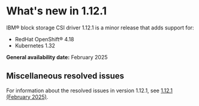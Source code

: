 # What's new in 1.12.1

IBM® block storage CSI driver 1.12.1 is a minor release that adds support for:

- RedHat OpenShift® 4.18
- Kubernetes 1.32

**General availability date:** February 2025

## Miscellaneous resolved issues

For information about the resolved issues in version 1.12.1, see [1.12.1 (February 2025)](changelog_1.12.1.md).
